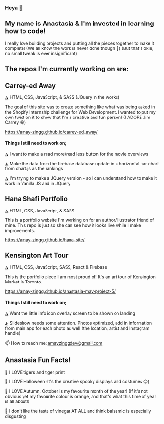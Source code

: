 ### Heya 👋

## My name is Anastasia & I'm invested in learning how to code!

I really love building projects and putting all the pieces together to make it complete! (We all know the work is never done though 🤪) (But that's okie, no small tweak is ever insignificant) 

## The repos I'm currently working on are: 

## Carrey-ed Away
◮ HTML, CSS, JavaScript, & SASS (JQuery in the works)

The goal of this site was to create something like what was being asked in the Shopify Internship challenge for Web Development. I wanted to put my own twist on it to show that I'm a creative and fun person! (I ADORE Jim Carrey 😁)

https://amay-zingg.github.io/carrey-ed_away/

#### Things I still need to work on; 

◮ I want to make a read more/read less button for the movie overviews

◭ Make the data from the firebase database update in a horizontal bar chart from chart.js as the rankings

◮ I'm trying to make a JQuery version - so I can understand how to make it work in Vanilla JS and in JQuery

## Hana Shafi Portfolio
◮ HTML, CSS, JavaScript, & SASS

This is a portfolio website I'm working on for an author/illustrator friend of mine. This repo is just so she can see how it looks live while I make improvements.

https://amay-zingg.github.io/hana-site/

## Kensington Art Tour
◮ HTML, CSS, JavaScript, SASS, React & Firebase

This is the portfolio piece I am most proud of! It's an art tour of Kensington Market in Toronto. 

https://amay-zingg.github.io/anastasia-may-project-5/

#### Things I still need to work on;

◮ Want the little info icon overlay screen to be shown on landing 

◭ Slideshow needs some attention. Photos optimized, add in information from main app for each photo as well (the location, artist and Instagram handle) 

📫 How to reach me: amayzinggdev@gmail.com

## Anastasia Fun Facts!

🐅 I LOVE tigers and tiger print

🎃 I LOVE Halloween (It's the creative spooky displays and costumes 😍)

🍁 I LOVE Autumn, October is my favourite month of the year! (If it's not obvious yet my favourite colour is orange, and that's what this time of year is all about!)

🤢 I don't like the taste of vinegar AT ALL and think balsamic is especially disgusting
